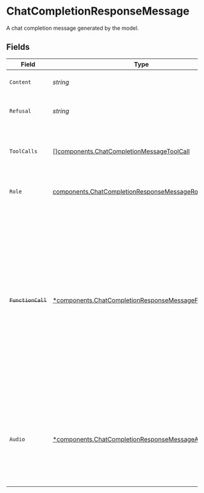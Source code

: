 # ChatCompletionResponseMessage

A chat completion message generated by the model.


## Fields

| Field                                                                                                                                                                                                                                                    | Type                                                                                                                                                                                                                                                     | Required                                                                                                                                                                                                                                                 | Description                                                                                                                                                                                                                                              |
| -------------------------------------------------------------------------------------------------------------------------------------------------------------------------------------------------------------------------------------------------------- | -------------------------------------------------------------------------------------------------------------------------------------------------------------------------------------------------------------------------------------------------------- | -------------------------------------------------------------------------------------------------------------------------------------------------------------------------------------------------------------------------------------------------------- | -------------------------------------------------------------------------------------------------------------------------------------------------------------------------------------------------------------------------------------------------------- |
| `Content`                                                                                                                                                                                                                                                | *string*                                                                                                                                                                                                                                                 | :heavy_check_mark:                                                                                                                                                                                                                                       | The contents of the message.                                                                                                                                                                                                                             |
| `Refusal`                                                                                                                                                                                                                                                | *string*                                                                                                                                                                                                                                                 | :heavy_check_mark:                                                                                                                                                                                                                                       | The refusal message generated by the model.                                                                                                                                                                                                              |
| `ToolCalls`                                                                                                                                                                                                                                              | [][components.ChatCompletionMessageToolCall](../../models/components/chatcompletionmessagetoolcall.md)                                                                                                                                                   | :heavy_minus_sign:                                                                                                                                                                                                                                       | The tool calls generated by the model, such as function calls.                                                                                                                                                                                           |
| `Role`                                                                                                                                                                                                                                                   | [components.ChatCompletionResponseMessageRole](../../models/components/chatcompletionresponsemessagerole.md)                                                                                                                                             | :heavy_check_mark:                                                                                                                                                                                                                                       | The role of the author of this message.                                                                                                                                                                                                                  |
| ~~`FunctionCall`~~                                                                                                                                                                                                                                       | [*components.ChatCompletionResponseMessageFunctionCall](../../models/components/chatcompletionresponsemessagefunctioncall.md)                                                                                                                            | :heavy_minus_sign:                                                                                                                                                                                                                                       | : warning: ** DEPRECATED **: This will be removed in a future release, please migrate away from it as soon as possible.<br/><br/>Deprecated and replaced by `tool_calls`. The name and arguments of a function that should be called, as generated by the model. |
| `Audio`                                                                                                                                                                                                                                                  | [*components.ChatCompletionResponseMessageAudio](../../models/components/chatcompletionresponsemessageaudio.md)                                                                                                                                          | :heavy_minus_sign:                                                                                                                                                                                                                                       | If the audio output modality is requested, this object contains data<br/>about the audio response from the model. [Learn more](/docs/guides/audio).<br/>                                                                                                 |